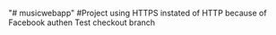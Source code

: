 "# musicwebapp"
#Project using HTTPS instated of HTTP because of Facebook authen
Test checkout branch
